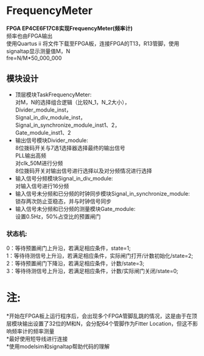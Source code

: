 # FrequencyMeter  
**FPGA EP4CE6F17C8实现FrequencyMeter(频率计)**  
频率也由FPGA输出  
使用Quartus ii 将文件下载至FPGA板，连接FPGA的T13，R13管脚，使用signaltap显示测量值M，N  
fre=N/M*50_000_000  
## 模块设计  
- 顶层模块TaskFrequencyMeter:  
对M，N的选择组合逻辑（比较N_1，N_2大小），  
Divider_module_inst，  
Signal_in_div_module_inst，  
Signal_in_synchronize_module_inst1、2，  
Gate_module_inst1、2  
- 输出信号模块Divider_module:  
8位拨码开关与7选1选择器选择最终的输出信号  
PLL输出高频  
对clk_50M进行分频  
8位拨码开关对输出信号进行选择以及对分频情况进行选择  
- 输入信号分频模块Signal_in_div_module:  
对输入信号进行16分频  
- 输入信号未分频和已分频的时钟同步模块Signal_in_synchronize_module:  
锁存两次防止亚稳态，并与时钟信号同步  
- 输入信号未分频和已分频的测量模块Gate_module:  
设置0.5Hz，50%占空比的预置闸门  
### 状态机:  
   0：等待预置闸门上升沿，若满足相应条件，state=1;  
   1：等待待测信号上升沿，若满足相应条件，实际闸门打开/计数初始化/state=2;  
   2：等待预置闸门下降沿，若满足相应条件，计数/state=3;  
   3：等待待测信号上升沿，若满足相应条件，计数/实际闸门关闭/state=0;  
# 注:  
*开始在FPGA板上运行程序后，会出现多个FPGA管脚乱跳的情况，这是由于在顶层模块输出设置了32位的M和N，会分配64个管脚作为Fitter Location，但这不影响频率计的频率测量  
*最好使用短导线进行连接  
*使用modelsim和signaltap帮助代码的理解
